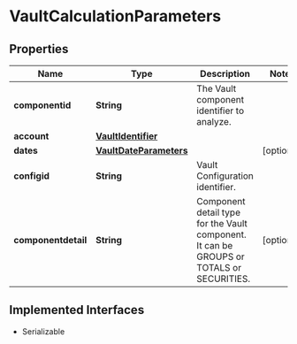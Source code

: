 

# VaultCalculationParameters


## Properties

Name | Type | Description | Notes
------------ | ------------- | ------------- | -------------
**componentid** | **String** | The Vault component identifier to analyze. | 
**account** | [**VaultIdentifier**](VaultIdentifier.md) |  | 
**dates** | [**VaultDateParameters**](VaultDateParameters.md) |  |  [optional]
**configid** | **String** | Vault Configuration identifier. | 
**componentdetail** | **String** | Component detail type for the Vault component. It can be GROUPS or TOTALS or SECURITIES. |  [optional]


## Implemented Interfaces

* Serializable


